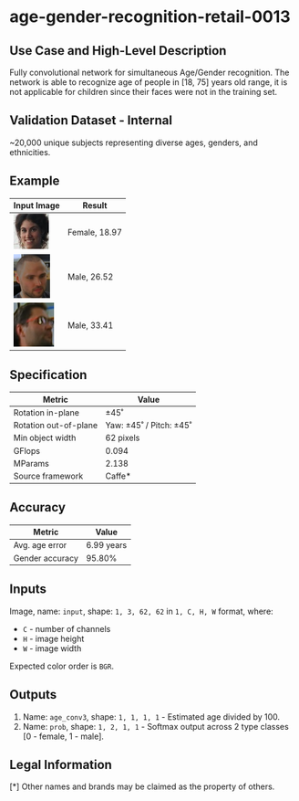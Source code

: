 # age-gender-recognition-retail-0013

## Use Case and High-Level Description

Fully convolutional network for simultaneous Age/Gender recognition. The network
is able to recognize age of people in [18, 75] years old range, it is not
applicable for children since their faces were not in the training set.

## Validation Dataset - Internal

~20,000 unique subjects representing diverse ages, genders, and ethnicities.

## Example

| Input Image                                   | Result        |
|-----------------------------------------------|---------------|
| ![](./assets/age-gender-recognition-retail-0001.jpg) | Female, 18.97 |
| ![](./assets/age-gender-recognition-retail-0002.png) | Male, 26.52   |
| ![](./assets/age-gender-recognition-retail-0003.png) | Male, 33.41   |

## Specification

| Metric                | Value                   |
|-----------------------|-------------------------|
| Rotation in-plane     | ±45˚                    |
| Rotation out-of-plane | Yaw: ±45˚ / Pitch: ±45˚ |
| Min object width      | 62 pixels               |
| GFlops                | 0.094                   |
| MParams               | 2.138                   |
| Source framework      | Caffe\*                 |

## Accuracy

| Metric          | Value      |
|-----------------|------------|
| Avg. age error  | 6.99 years |
| Gender accuracy |     95.80% |

## Inputs

Image, name: `input`, shape: `1, 3, 62, 62` in `1, C, H, W` format, where:

- `C` - number of channels
- `H` - image height
- `W` - image width

Expected color order is `BGR`.

## Outputs

1. Name: `age_conv3`, shape: `1, 1, 1, 1` - Estimated age divided by 100.
2. Name: `prob`, shape: `1, 2, 1, 1` - Softmax output across 2 type classes [0 - female, 1 - male].

## Legal Information
[*] Other names and brands may be claimed as the property of others.

